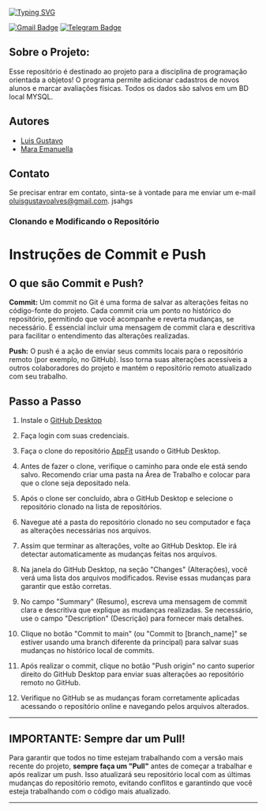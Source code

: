 [![Typing SVG](https://readme-typing-svg.demolab.com?font=Poppins&weight=800&size=60&pause=1000&color=F7F7F7&center=true&vCenter=true&random=false&width=800&height=100&lines=Reposit%C3%B3rio+-+Sky+Fit+App++)](https://git.io/typing-svg)

[![Gmail Badge](https://img.shields.io/badge/-oluisgustavoalves@gmail.com-c14438?style=flat&logo=Gmail&logoColor=white)](mailto:oluisgustavoalves@gmail.com "Me mande um email :3")
[![Telegram Badge](https://img.shields.io/badge/-@lu1pinho-0088CC?style=flat&logo=Telegram&logoColor=white)](https://t.me/lu1pinho "Fale comigo pelo telegram :3")

## Sobre o Projeto:
Esse repositório é destinado ao projeto para a disciplina de programação orientada a objetos! O programa permite adicionar cadastros de novos alunos e marcar avaliações físicas. Todos os dados são salvos em um BD local MYSQL.

## Autores
- [Luis Gustavo](https://github.com/oluisgustavoalves)
- [Mara Emanuella](https://github.com/maraemanuella)

## Contato
Se precisar entrar em contato, sinta-se à vontade para me enviar um e-mail [oluisgustavoalves@gmail.com](mailto:oluisgustavoalves@gmail.com).
jsahgs


### Clonando e Modificando o Repositório

# Instruções de Commit e Push

## O que são Commit e Push?

**Commit:** Um commit no Git é uma forma de salvar as alterações feitas no código-fonte do projeto. Cada commit cria um ponto no histórico do repositório, permitindo que você acompanhe e reverta mudanças, se necessário. É essencial incluir uma mensagem de commit clara e descritiva para facilitar o entendimento das alterações realizadas.

**Push:** O push é a ação de enviar seus commits locais para o repositório remoto (por exemplo, no GitHub). Isso torna suas alterações acessíveis a outros colaboradores do projeto e mantém o repositório remoto atualizado com seu trabalho.

## Passo a Passo

1. Instale o [GitHub Desktop](https://www.google.com/url?sa=t&rct=j&q=&esrc=s&source=web&cd=&cad=rja&uact=8&ved=2ahUKEwjMg4WmweaGAxVqppUCHbb6DHQQjBB6BAgGEAE&url=https%3A%2F%2Fdocs.github.com%2Fen%2Fdesktop%2Finstalling-and-authenticating-to-github-desktop%2Finstalling-github-desktop&usg=AOvVaw3QQfhAWjDMznyk6OP8Vz11&opi=89978449)

2. Faça login com suas credenciais.

3. Faça o clone do repositório [AppFit](https://github.com/skyfitapp/AppFit.git) usando o GitHub Desktop.

4. Antes de fazer o clone, verifique o caminho para onde ele está sendo salvo. Recomendo criar uma pasta na Área de Trabalho e colocar para que o clone seja depositado nela.

5. Após o clone ser concluído, abra o GitHub Desktop e selecione o repositório clonado na lista de repositórios.

6. Navegue até a pasta do repositório clonado no seu computador e faça as alterações necessárias nos arquivos.

7. Assim que terminar as alterações, volte ao GitHub Desktop. Ele irá detectar automaticamente as mudanças feitas nos arquivos.

8. Na janela do GitHub Desktop, na seção "Changes" (Alterações), você verá uma lista dos arquivos modificados. Revise essas mudanças para garantir que estão corretas.

9. No campo "Summary" (Resumo), escreva uma mensagem de commit clara e descritiva que explique as mudanças realizadas. Se necessário, use o campo "Description" (Descrição) para fornecer mais detalhes.

10. Clique no botão "Commit to main" (ou "Commit to [branch_name]" se estiver usando uma branch diferente da principal) para salvar suas mudanças no histórico local de commits.

11. Após realizar o commit, clique no botão "Push origin" no canto superior direito do GitHub Desktop para enviar suas alterações ao repositório remoto no GitHub.

12. Verifique no GitHub se as mudanças foram corretamente aplicadas acessando o repositório online e navegando pelos arquivos alterados.

---

## **IMPORTANTE: Sempre dar um Pull!**

Para garantir que todos no time estejam trabalhando com a versão mais recente do projeto, **sempre faça um "Pull"** antes de começar a trabalhar e após realizar um push. Isso atualizará seu repositório local com as últimas mudanças do repositório remoto, evitando conflitos e garantindo que você esteja trabalhando com o código mais atualizado.

---

